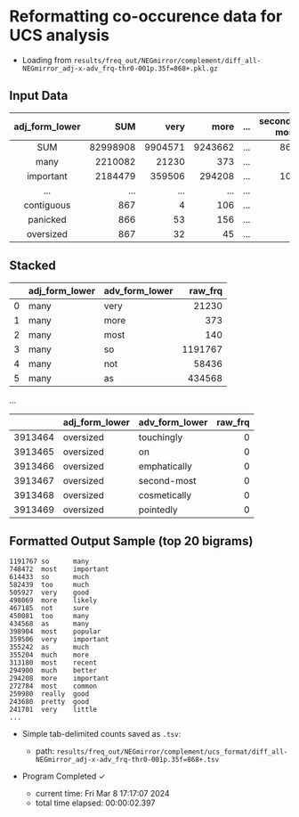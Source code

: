 # Reformatting co-occurence data for UCS analysis

* Loading from `results/freq_out/NEGmirror/complement/diff_all-NEGmirror_adj-x-adv_frq-thr0-001p.35f=868+.pkl.gz`

## Input Data

| adj_form_lower |      SUM |    very |    more | ... | second-most | cosmetically | pointedly |
|:--------------:|---------:|--------:|--------:|----:|------------:|-------------:|----------:|
|      SUM       | 82998908 | 9904571 | 9243662 | ... |         869 |          865 |       866 |
|      many      |  2210082 |   21230 |     373 | ... |           0 |            0 |         0 |
|   important    |  2184479 |  359506 |  294208 | ... |         105 |            9 |         0 |
|      ...       |      ... |     ... |     ... | ... |         ... |          ... |       ... |
|   contiguous   |      867 |       4 |     106 | ... |           0 |            0 |         0 |
|    panicked    |      866 |      53 |     156 | ... |           0 |            0 |         0 |
|   oversized    |      867 |      32 |      45 | ... |           0 |            0 |         0 |

## Stacked

|   | adj_form_lower | adv_form_lower | raw_frq |
|--:|:---------------|:---------------|--------:|
| 0 | many           | very           |   21230 |
| 1 | many           | more           |     373 |
| 2 | many           | most           |     140 |
| 3 | many           | so             | 1191767 |
| 4 | many           | not            |   58436 |
| 5 | many           | as             |  434568 |

...

|         | adj_form_lower | adv_form_lower | raw_frq |
|--------:|:---------------|:---------------|--------:|
| 3913464 | oversized      | touchingly     |       0 |
| 3913465 | oversized      | on             |       0 |
| 3913466 | oversized      | emphatically   |       0 |
| 3913467 | oversized      | second-most    |       0 |
| 3913468 | oversized      | cosmetically   |       0 |
| 3913469 | oversized      | pointedly      |       0 |

## Formatted Output Sample (top 20 bigrams)

```log
1191767 so      many
748472  most    important
614433  so      much
582439  too     much
505927  very    good
498069  more    likely
467185  not     sure
450081  too     many
434568  as      many
398904  most    popular
359506  very    important
355242  as      much
355204  much    more
313180  most    recent
294900  much    better
294208  more    important
272784  most    common
259980  really  good
243680  pretty  good
241701  very    little
...
```

* Simple tab-delimited counts saved as `.tsv`:
  * path: `results/freq_out/NEGmirror/complement/ucs_format/diff_all-NEGmirror_adj-x-adv_frq-thr0-001p.35f=868+.tsv`

* Program Completed ✓
  * current time: Fri Mar  8 17:17:07 2024
  * total time elapsed: 00:00:02.397
